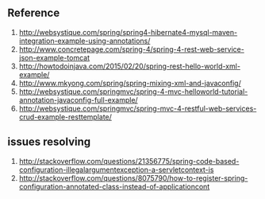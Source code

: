 Reference
--------------
1. http://websystique.com/spring/spring4-hibernate4-mysql-maven-integration-example-using-annotations/
2. http://www.concretepage.com/spring-4/spring-4-rest-web-service-json-example-tomcat
3. http://howtodoinjava.com/2015/02/20/spring-rest-hello-world-xml-example/
4. http://www.mkyong.com/spring/spring-mixing-xml-and-javaconfig/
5. http://websystique.com/springmvc/spring-4-mvc-helloworld-tutorial-annotation-javaconfig-full-example/
6. http://websystique.com/springmvc/spring-mvc-4-restful-web-services-crud-example-resttemplate/


issues resolving
-----------------

1. http://stackoverflow.com/questions/21356775/spring-code-based-configuration-illegalargumentexception-a-servletcontext-is
2. http://stackoverflow.com/questions/8075790/how-to-register-spring-configuration-annotated-class-instead-of-applicationcont 
